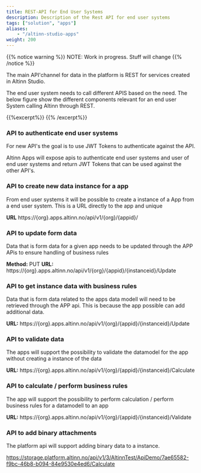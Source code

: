 ```yaml
---
title: REST-API for End User Systems
description: Description of the Rest API for end user systems
tags: ["solution", "apps"]
aliases:
    - "/altinn-studio-apps"
weight: 200
---
```


{{% notice warning %}}
NOTE: Work in progress. Stuff will change
{{% /notice %}}

The main API'channel for data in the platform is REST for services created in Altinn Studio. 

The end user system needs to call different APIS based on the need.  The below figure show the different components relevant for an 
end user System calling Altinn through REST.

{{%excerpt%}}
<object data="/solutions/altinn-apps/app-api/eus-rest/eus-rest.svg" type="image/svg+xml" style="width: 100% max-width: 1200px;"></object>
{{% /excerpt%}}

### API to authenticate end user systems 
For new API's the goal is to use JWT Tokens to authenticate against the API. 

Altinn Apps will expose apis to authenticate end user systems and user of end user systems and return JWT Tokens that can be used against the other API's. 

### API to create new data instance for a app
From end user systems it will be possible to create a instance of a App from a end user system. 
This is a URL directly to the app and unique

**URL**
https://{org}.apps.altinn.no/api/v1/{org}/{appid}/

### API to update form data
Data that is form data for a given app needs to be updated through the APP APis to ensure handling of business rules


**Method:** PUT
**URL:** https://{org}.apps.altinn.no/api/v1/{org}/{appid}/{instanceid}/Update

### API to get instance data with business rules
Data that is form data related to the apps data modell will need to be retrieved through the APP api. 
This is because the app possible can add additional data.


**URL:** https://{org}.apps.altinn.no/api/v1/{org}/{appid}/{instanceid}/Update

### API to validate data
The apps will support the possibility to validate the datamodel for the app without creating a instance of the data

**URL:** https://{org}.apps.altinn.no/api/v1/{org}/{appid}/{instanceid}/Calculate

### API to calculate / perform business rules
The app will support the possibility to perform calculation / perform business rules for a datamodell to an app  

**URL:** https://{org}.apps.altinn.no/api/v1/{org}/{appid}/{instanceid}/Validate

### API to add binary attachments
The platform api will support adding binary data to a instance.

https://storage.platform.altinn.no/api/v1/3/AltinnTest/ApiDemo/7ae65582-f9bc-46b8-b094-84e9530e4ed6/Calculate



























